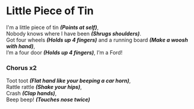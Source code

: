 # Little Piece of Tin

I'm a little piece of tin **_(Points at self)_**,  
Nobody knows where I have been **_(Shrugs shoulders)_**.  
Got four wheels **_(Holds up 4 fingers)_** and a running board **_(Make a woosh with hand)_**,  
I’m a four door **_(Holds up 4 fingers)_**, I’m a Ford!

### Chorus x2

Toot toot **_(Flat hand like your beeping a car horn)_**,  
Rattle rattle **_(Shake your hips)_**,  
Crash **_(Clap hands)_**,  
Beep beep! **_(Touches nose twice)_**
